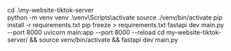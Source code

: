 cd .\my-website-tiktok-server\
python -m venv venv
.\venv\Scripts\activate
source ./venv/bin/activate
pip install -r requirements.txt
pip freeze > requirements.txt
fastapi dev main.py --port 8000
uvicorn main:app --port 8000 --reload
cd my-website-tiktok-server/ && source venv/bin/activate && fastapi dev main.py
